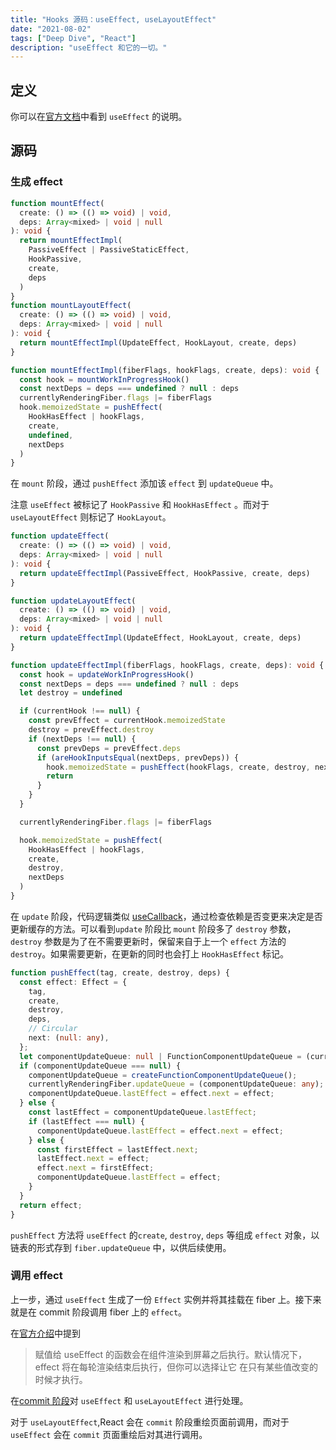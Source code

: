 ```yaml
---
title: "Hooks 源码：useEffect, useLayoutEffect"
date: "2021-08-02"
tags: ["Deep Dive", "React"]
description: "useEffect 和它的一切。"
---
```


## 定义

你可以在[官方文档](https://reactjs.org/docs/hooks-reference.html#useeffect)中看到 `useEffect` 的说明。

## 源码

### 生成 effect

```ts
function mountEffect(
  create: () => (() => void) | void,
  deps: Array<mixed> | void | null
): void {
  return mountEffectImpl(
    PassiveEffect | PassiveStaticEffect,
    HookPassive,
    create,
    deps
  )
}
function mountLayoutEffect(
  create: () => (() => void) | void,
  deps: Array<mixed> | void | null
): void {
  return mountEffectImpl(UpdateEffect, HookLayout, create, deps)
}

function mountEffectImpl(fiberFlags, hookFlags, create, deps): void {
  const hook = mountWorkInProgressHook()
  const nextDeps = deps === undefined ? null : deps
  currentlyRenderingFiber.flags |= fiberFlags
  hook.memoizedState = pushEffect(
    HookHasEffect | hookFlags,
    create,
    undefined,
    nextDeps
  )
}
```

在 `mount` 阶段，通过 `pushEffect` 添加该 `effect` 到 `updateQueue` 中。

注意 `useEffect` 被标记了 `HookPassive` 和 `HookHasEffect` 。而对于 `useLayoutEffect` 则标记了 `HookLayout`。

```ts
function updateEffect(
  create: () => (() => void) | void,
  deps: Array<mixed> | void | null
): void {
  return updateEffectImpl(PassiveEffect, HookPassive, create, deps)
}

function updateLayoutEffect(
  create: () => (() => void) | void,
  deps: Array<mixed> | void | null
): void {
  return updateEffectImpl(UpdateEffect, HookLayout, create, deps)
}

function updateEffectImpl(fiberFlags, hookFlags, create, deps): void {
  const hook = updateWorkInProgressHook()
  const nextDeps = deps === undefined ? null : deps
  let destroy = undefined

  if (currentHook !== null) {
    const prevEffect = currentHook.memoizedState
    destroy = prevEffect.destroy
    if (nextDeps !== null) {
      const prevDeps = prevEffect.deps
      if (areHookInputsEqual(nextDeps, prevDeps)) {
        hook.memoizedState = pushEffect(hookFlags, create, destroy, nextDeps)
        return
      }
    }
  }

  currentlyRenderingFiber.flags |= fiberFlags

  hook.memoizedState = pushEffect(
    HookHasEffect | hookFlags,
    create,
    destroy,
    nextDeps
  )
}
```

在 `update` 阶段，代码逻辑类似 [useCallback](/react/hooks/use-callback)，通过检查依赖是否变更来决定是否更新缓存的方法。可以看到`update` 阶段比 `mount` 阶段多了 `destroy` 参数，`destroy` 参数是为了在不需要更新时，保留来自于上一个 `effect` 方法的 `destroy`。如果需要更新，在更新的同时也会打上 `HookHasEffect` 标记。

```ts
function pushEffect(tag, create, destroy, deps) {
  const effect: Effect = {
    tag,
    create,
    destroy,
    deps,
    // Circular
    next: (null: any),
  };
  let componentUpdateQueue: null | FunctionComponentUpdateQueue = (currentlyRenderingFiber.updateQueue: any);
  if (componentUpdateQueue === null) {
    componentUpdateQueue = createFunctionComponentUpdateQueue();
    currentlyRenderingFiber.updateQueue = (componentUpdateQueue: any);
    componentUpdateQueue.lastEffect = effect.next = effect;
  } else {
    const lastEffect = componentUpdateQueue.lastEffect;
    if (lastEffect === null) {
      componentUpdateQueue.lastEffect = effect.next = effect;
    } else {
      const firstEffect = lastEffect.next;
      lastEffect.next = effect;
      effect.next = firstEffect;
      componentUpdateQueue.lastEffect = effect;
    }
  }
  return effect;
}
```

`pushEffect` 方法将 `useEffect` 的`create`, `destroy`, `deps` 等组成 `effect` 对象，以链表的形式存到 `fiber.updateQueue` 中，以供后续使用。

### 调用 effect

上一步，通过 `useEffect` 生成了一份 `Effect` 实例并将其挂载在 fiber 上。接下来就是在 commit 阶段调用 fiber 上的 `effect`。

在[官方介绍](https://zh-hans.reactjs.org/docs/hooks-reference.html#useeffect)中提到

> 赋值给 useEffect 的函数会在组件渲染到屏幕之后执行。默认情况下，effect 将在每轮渲染结束后执行，但你可以选择让它 在只有某些值改变的时候才执行。

在[commit 阶段](/react/progress/commit)对 `useEffect` 和 `useLayoutEffect` 进行处理。

对于 `useLayoutEffect`,React 会在 `commit` 阶段重绘页面前调用，而对于 `useEffect` 会在 `commit` 页面重绘后对其进行调用。
